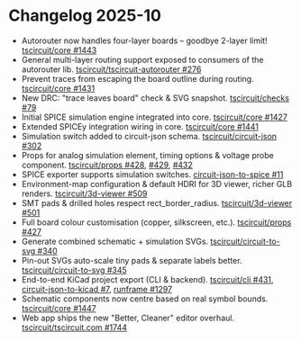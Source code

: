 # Changelog 2025-10

- Autorouter now handles four-layer boards – goodbye 2-layer limit!  [tscircuit/core #1443](https://github.com/tscircuit/core/pull/1443)
- General multi-layer routing support exposed to consumers of the autorouter lib.  [tscircuit/tscircuit-autorouter #276](https://github.com/tscircuit/tscircuit-autorouter/pull/276)
- Prevent traces from escaping the board outline during routing.  [tscircuit/core #1431](https://github.com/tscircuit/core/pull/1431)
- New DRC: "trace leaves board" check & SVG snapshot.  [tscircuit/checks #79](https://github.com/tscircuit/checks/pull/79)
- Initial SPICE simulation engine integrated into core.  [tscircuit/core #1427](https://github.com/tscircuit/core/pull/1427)
- Extended SPICEy integration wiring in core.  [tscircuit/core #1441](https://github.com/tscircuit/core/pull/1441)
- Simulation switch added to circuit-json schema.  [tscircuit/circuit-json #302](https://github.com/tscircuit/circuit-json/pull/302)
- Props for analog simulation element, timing options & voltage probe component.  [tscircuit/props #428](https://github.com/tscircuit/props/pull/428), [#429](https://github.com/tscircuit/props/pull/429), [#432](https://github.com/tscircuit/props/pull/432)
- SPICE exporter supports simulation switches.  [circuit-json-to-spice #11](https://github.com/tscircuit/circuit-json-to-spice/pull/11)
- Environment-map configuration & default HDRI for 3D viewer, richer GLB renders.  [tscircuit/3d-viewer #509](https://github.com/tscircuit/3d-viewer/pull/509)
- SMT pads & drilled holes respect rect_border_radius.  [tscircuit/3d-viewer #501](https://github.com/tscircuit/3d-viewer/pull/501)
- Full board colour customisation (copper, silkscreen, etc.).  [tscircuit/props #427](https://github.com/tscircuit/props/pull/427)
- Generate combined schematic + simulation SVGs.  [tscircuit/circuit-to-svg #340](https://github.com/tscircuit/circuit-to-svg/pull/340)
- Pin-out SVGs auto-scale tiny pads & separate labels better.  [tscircuit/circuit-to-svg #345](https://github.com/tscircuit/circuit-to-svg/pull/345)
- End-to-end KiCad project export (CLI & backend).  [tscircuit/cli #431](https://github.com/tscircuit/cli/pull/431), [circuit-json-to-kicad #7](https://github.com/tscircuit/circuit-json-to-kicad/pull/7), [runframe #1297](https://github.com/tscircuit/runframe/pull/1297)
- Schematic components now centre based on real symbol bounds.  [tscircuit/core #1447](https://github.com/tscircuit/core/pull/1447)
- Web app ships the new "Better, Cleaner" editor overhaul.  [tscircuit/tscircuit.com #1744](https://github.com/tscircuit/tscircuit.com/pull/1744)

